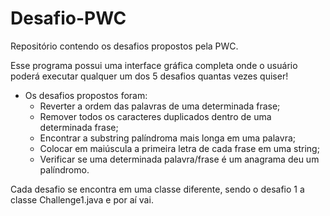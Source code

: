 # Desafio-PWC
Repositório contendo os desafios propostos pela PWC.

Esse programa possui uma interface gráfica completa onde o usuário poderá executar qualquer um dos 5 desafios quantas vezes quiser!

- Os desafios propostos foram:
	+ Reverter a ordem das palavras de uma determinada frase;
	+ Remover todos os caracteres duplicados dentro de uma determinada frase;
	+ Encontrar a substring palíndroma mais longa em uma palavra;
	+ Colocar em maiúscula a primeira letra de cada frase em uma string;
	+ Verificar se uma determinada palavra/frase é um anagrama deu um palíndromo.

Cada desafio se encontra em uma classe diferente, sendo o desafio 1 a classe Challenge1.java e por aí vai.
